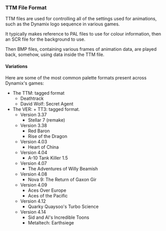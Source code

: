 ### TTM File Format

TTM files are used for controlling all of the settings used for animations, such as the Dynamix logo sequence in various games.

It typically makes reference to PAL files to use for colour information, then an SCR file for the background to use.

Then BMP files, containing various frames of animation data, are played back, somehow, using data inside the TTM file.

#### Variations

Here are some of the most common palette formats present across Dynamix's games:
* The TTM: tagged format
    * Deathtrack
    * David Wolf: Secret Agent
* The VER: + TT3: tagged format.
    * Version 3.37
        * Stellar 7 (remake)
    * Version 3.38
        * Red Baron
        * Rise of the Dragon
    * Version 4.03
        * Heart of China
    * Version 4.04
        * A-10 Tank Killer 1.5
    * Version 4.07
        * The Adventures of Willy Beamish
    * Version 4.08
        * Nova 9: The Return of Gaxon Gir
    * Version 4.09
        * Aces Over Europe
        * Aces of the Pacific
    * Version 4.12
        * Quarky Quaysoo's Turbo Science
    * Version 4.14
        * Sid and Al's Incredible Toons
        * Metaltech: Earthsiege
        
